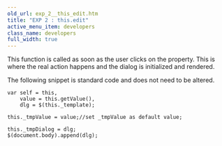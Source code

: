 ```yaml
---
old_url: exp_2__this_edit.htm
title: "EXP 2 : this.edit"
active_menu_item: developers
class_name: developers
full_width: true
---
```



This function is called as soon as the user clicks on the property. This is where the real action happens and the dialog is initialized and rendered.

The following snippet is standard code and does not need to be altered.

     
    var self = this,
        value = this.getValue(),
        dlg = $(this._template);
     
    this._tmpValue = value;//set _tmpValue as default value;
     
    this._tmpDialog = dlg;
    $(document.body).append(dlg);
     
   

